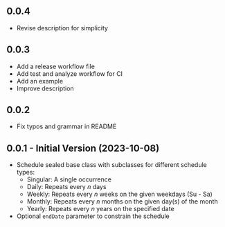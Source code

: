 ## 0.0.4

- Revise description for simplicity

## 0.0.3

- Add a release workflow file
- Add test and analyze workflow for CI
- Add an example
- Improve description

## 0.0.2

- Fix typos and grammar in README

## 0.0.1 - Initial Version (2023-10-08)

- Schedule sealed base class with subclasses for different schedule types:
  * Singular: A single occurrence
  * Daily: Repeats every _n_ days
  * Weekly: Repeats every _n_ weeks on the given weekdays (Su - Sa)
  * Monthly: Repeats every _n_ months on the given day(s) of the month
  * Yearly: Repeats every _n_ years on the specified date
- Optional `endDate` parameter to constrain the schedule